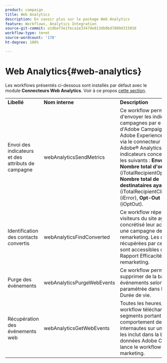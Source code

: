 ```yaml
---
product: campaign
title: Web Analytics
description: En savoir plus sur le package Web Analytics
feature: Workflows, Analytics Integration
source-git-commit: a1dbef3e1feca1e3347de013db8bd7809d315016
workflow-type: tm+mt
source-wordcount: '178'
ht-degree: 100%

---
```



# Web Analytics{#web-analytics}



Les workflows présentés ci-dessous sont installés par défaut avec le module **Connecteurs Web Analytics**. Voir à ce propos [cette section](../../integrations/using/gs-aa.md).

<table> 
 <tbody> 
  <tr> 
   <td> <strong>Libellé</strong><br /> </td> 
   <td> <strong>Nom interne</strong><br /> </td> 
   <td> <strong>Description</strong><br /> </td> 
  </tr> 
  <tr> 
   <td> <span class="uicontrol">Envoi des indicateurs et des attributs de campagne</span> <br /> </td> 
   <td> <span class="uicontrol">webAnalyticsSendMetrics</span> <br /> </td> 
   <td> Ce workflow permet d'envoyer les indicateurs des campagnes par e-mail d'Adobe Campaign à Adobe Experience Cloud Suite via le connecteur Adobe® Analytics. Les indicateurs concernés sont les suivants : <strong>Envoyés</strong> (iSent), <strong>Nombre total d'ouvertures</strong> (iTotalRecipientOpen), <strong>Nombre total de destinataires ayant cliqué</strong> (iTotalRecipientClick), <strong>Erreurs</strong> (iError), <strong>Opt-Out</strong> (opt-out) (iOptOut).<br /> </td> 
  </tr> 
  <tr> 
   <td> <span class="uicontrol">Identification des contacts convertis</span> <br /> </td> 
   <td> <span class="uicontrol">webAnalyticsFindConverted</span> <br /> </td> 
   <td> Ce workflow répertorie les visiteurs du site ayant concrétisé leur achat après une campagne de remarketing. Les données récupérées par ce workflow sont accessibles dans le <span class="uicontrol">Rapport Efficacité du remarketing</span>. <br /> </td> 
  </tr> 
  <tr> 
   <td> <span class="uicontrol">Purge des événements</span> <br /> </td> 
   <td> <span class="uicontrol">webAnalyticsPurgeWebEvents</span> <br /> </td> 
   <td> Ce workflow permet de supprimer de la base tous les événements selon la période paramétrée dans le champ <span class="uicontrol">Durée de vie. </span><br /> </td> 
  </tr> 
  <tr> 
   <td> <span class="uicontrol">Récupération des événements web</span> <br /> </td> 
   <td> <span class="uicontrol">webAnalyticsGetWebEvents</span> <br /> </td> 
   <td> Toutes les heures, ce workflow télécharge les segments portant sur le comportement des internautes sur un site donné, les inclut dans la base de données Adobe Campaign et lance le workflow de re-marketing. <br /> </td> 
  </tr> 
 </tbody> 
</table>

